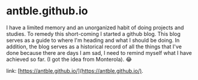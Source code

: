 # antble.github.io

I have a limited memory and an unorganized habit of doing projects and studies. To remedy this short-coming I started a github blog. This blog serves as a guide to where I'm heading and what I should be doing. In addition, the blog serves as a historical record of all the things that I've done because there are days I am sad, I need to remind myself what I have achieved so far. (I got the idea from Monterola). 😂 

link: [https://antble.github.io/](https://antble.github.io/). 




